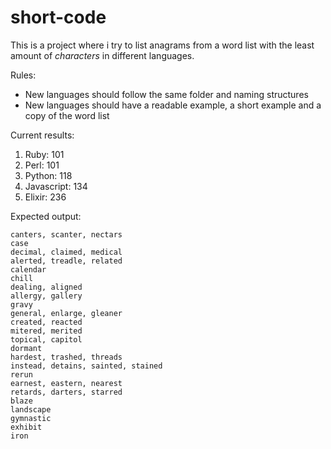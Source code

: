 # short-code
This is a project where i try to list anagrams from a word list with the least
amount of _characters_ in different languages.

Rules:
- New languages should follow the same folder and naming structures
- New languages should have a readable example, a short example and a copy of the word list

Current results:

1. Ruby: 101
1. Perl: 101
3. Python: 118
4. Javascript: 134
5. Elixir: 236

Expected output:

```
canters, scanter, nectars
case
decimal, claimed, medical
alerted, treadle, related
calendar
chill
dealing, aligned
allergy, gallery
gravy
general, enlarge, gleaner
created, reacted
mitered, merited
topical, capitol
dormant
hardest, trashed, threads
instead, detains, sainted, stained
rerun
earnest, eastern, nearest
retards, darters, starred
blaze
landscape
gymnastic
exhibit
iron
```
